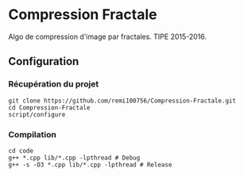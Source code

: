 # Compression Fractale
Algo de compression d'image par fractales. TIPE 2015-2016.

## Configuration

### Récupération du projet
```shell
git clone https://github.com/remi100756/Compression-Fractale.git
cd Compression-Fractale
script/configure
```

### Compilation
```shell
cd code
g++ *.cpp lib/*.cpp -lpthread # Debug
g++ -s -O3 *.cpp lib/*.cpp -lpthread # Release
